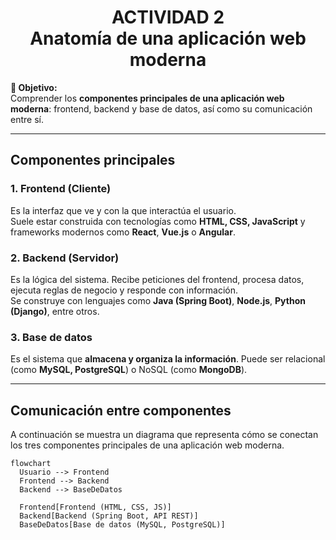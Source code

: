 <h1 align="center">ACTIVIDAD 2<br/>Anatomía de una aplicación web moderna</h1>


**🎯 Objetivo:**  
Comprender los **componentes principales de una aplicación web moderna**: frontend, backend y base de datos, así como su comunicación entre sí.

---

##  Componentes principales

### 1. Frontend (Cliente)
Es la interfaz que ve y con la que interactúa el usuario.  
Suele estar construida con tecnologías como **HTML, CSS, JavaScript** y frameworks modernos como **React**, **Vue.js** o **Angular**.

### 2. Backend (Servidor)
Es la lógica del sistema. Recibe peticiones del frontend, procesa datos, ejecuta reglas de negocio y responde con información.  
Se construye con lenguajes como **Java (Spring Boot)**, **Node.js**, **Python (Django)**, entre otros.

### 3. Base de datos
Es el sistema que **almacena y organiza la información**. Puede ser relacional (como **MySQL, PostgreSQL**) o NoSQL (como **MongoDB**).

---

## Comunicación entre componentes

A continuación se muestra un diagrama que representa cómo se conectan los tres componentes principales de una aplicación web moderna.

```mermaid
flowchart
  Usuario --> Frontend
  Frontend --> Backend
  Backend --> BaseDeDatos

  Frontend[Frontend (HTML, CSS, JS)]
  Backend[Backend (Spring Boot, API REST)]
  BaseDeDatos[Base de datos (MySQL, PostgreSQL)]
```
